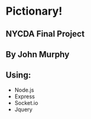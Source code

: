 # Pictionary!
## NYCDA Final Project
## By John Murphy

## Using:
* Node.js
* Express
* Socket.io
* Jquery

